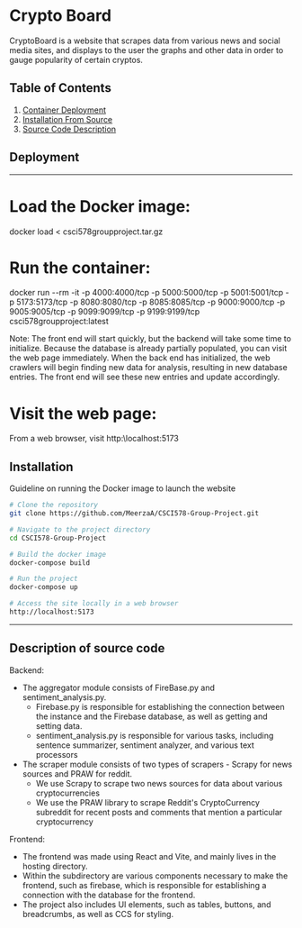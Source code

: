 # Crypto Board 

CryptoBoard is a website that scrapes data from various news and social media sites,
and displays to the user the graphs and other data in order to gauge popularity of certain cryptos.

## Table of Contents
1. [Container Deployment](#deployment)
2. [Installation From Source](#installation)
3. [Source Code Description](#sourcecode)

## Deployment
---

# Load the Docker image:

docker load < csci578groupproject.tar.gz

# Run the container:
docker run --rm -it -p 4000:4000/tcp -p 5000:5000/tcp -p 5001:5001/tcp -p 5173:5173/tcp -p 8080:8080/tcp -p 8085:8085/tcp -p 9000:9000/tcp -p 9005:9005/tcp -p 9099:9099/tcp -p 9199:9199/tcp csci578groupproject:latest 

Note:
The front end will start quickly, but the backend will take some time to initialize. Because the database is already partially populated, you can visit the web page immediately. When the back end has initialized, the web crawlers will begin finding new data for analysis, resulting in new database entries. The front end will see these new entries and update accordingly.

# Visit the web page:

From a web browser, visit http:\\localhost:5173



## Installation

Guideline on running the Docker image to launch the website

```bash
# Clone the repository
git clone https://github.com/MeerzaA/CSCI578-Group-Project.git

# Navigate to the project directory
cd CSCI578-Group-Project

# Build the docker image 
docker-compose build

# Run the project
docker-compose up

# Access the site locally in a web browser
http://localhost:5173
```
---

## Description of source code
Backend:
- The aggregator module consists of FireBase.py and sentiment_analysis.py.
    - Firebase.py is responsible for establishing the connection between the instance and the Firebase database, as well as getting and setting data. 
    - sentiment_analysis.py is responsible for various tasks, including sentence summarizer, sentiment analyzer, and various text processors 
- The scraper module consists of two types of scrapers - Scrapy for news sources and PRAW for reddit.
    - We use Scrapy to scrape two news sources for data about various cryptocurrencies
    - We use the PRAW library to scrape Reddit's CryptoCurrency subreddit for recent posts and comments that mention a particular cryptocurrency
    
Frontend:
- The frontend was made using React and Vite, and mainly lives in the hosting directory.
- Within the subdirectory are various components necessary to make the frontend, such as firebase, which is responsible for establishing a connection with the database for the frontend.
- The project also includes UI elements, such as tables, buttons, and breadcrumbs, as well as CCS for styling.
